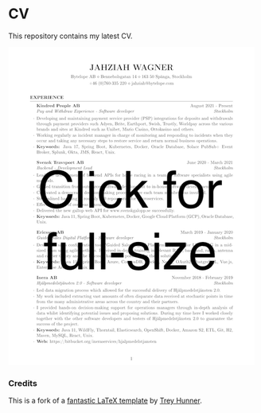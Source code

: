 # CV
This repository contains my latest CV.

[![Preview of CV](preview.png "Preview of CV")](resume-eng.pdf)

### Credits
This is a fork of a [fantastic LaTeX template](https://github.com/treyhunner/resume) by [Trey Hunner](https://github.com/treyhunner).

